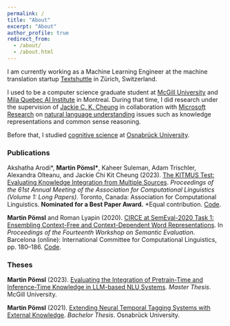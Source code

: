 ```yaml
---
permalink: /
title: "About"
excerpt: "About"
author_profile: true
redirect_from: 
  - /about/
  - /about.html
---
```


I am currently working as a Machine Learning Engineer at the machine translation startup [Textshuttle](https://textshuttle.com/en/) in Zürich, Switzerland.

I used to be a computer science graduate student at [McGill University](https://www.mcgill.ca/) and [Mila Quebec AI Institute](https://mila.quebec/en/) in Montreal. During that time, I did research under the supervision of [Jackie C. K. Cheung](https://www.cs.mcgill.ca/~jcheung/) in collaboration with [Microsoft Research](https://www.microsoft.com/en-us/research/) on [natural language understanding](https://en.wikipedia.org/wiki/Natural-language_understanding) issues such as knowledge representations and common sense reasoning.

Before that, I studied [cognitive science](https://en.wikipedia.org/wiki/Cognitive_science) at [Osnabrück University](https://www.uni-osnabrueck.de/).
&nbsp;

### Publications

Akshatha Arodi\*, **Martin Pömsl\***, Kaheer Suleman, Adam Trischler, Alexandra Olteanu, and Jackie Chi Kit Cheung (2023). [The KITMUS Test: Evaluating Knowledge Integration from Multiple Sources](https://aclanthology.org/2023.acl-long.841/). *Proceedings of the 61st Annual Meeting of the Association for Computational Linguistics (Volume 1: Long Papers)*. Toronto, Canada: Association for Computational Linguistics. **Nominated for a Best Paper Award.** \*Equal contribution. [Code](https://github.com/mpoemsl/kitmus).

**Martin Pömsl** and Roman Lyapin (2020). [CIRCE at SemEval-2020 Task 1: Ensembling Context-Free and Context-Dependent Word Representations](https://www.aclweb.org/anthology/2020.semeval-1.21/). In *Proceedings of the Fourteenth Workshop on Semantic Evaluation*. Barcelona (online): International Committee for Computational Linguistics, pp. 180–186. [Code](https://github.com/mpoemsl/circe).

### Theses

**Martin Pömsl** (2023). [Evaluating the Integration of Pretrain-Time and Inference-Time Knowledge in LLM-based NLU Systems](/assets/pdf/master_thesis_mpoemsl.pdf). *Master Thesis*. McGill University.

**Martin Pömsl** (2021). [Extending Neural Temporal Tagging Systems with External Knowledge](/assets/pdf/bachelor_thesis_mpoemsl.pdf). *Bachelor Thesis*. Osnabrück University.
